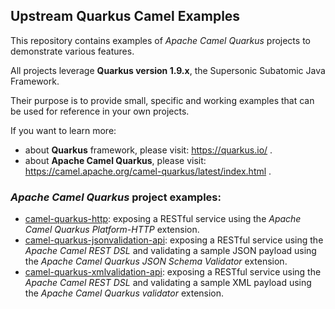 ## Upstream Quarkus Camel Examples

This repository contains examples of _Apache Camel Quarkus_ projects to demonstrate various features.

All projects leverage **Quarkus version 1.9.x**, the Supersonic Subatomic Java Framework.

Their purpose is to provide small, specific and working examples that can be used for reference in your own projects.

If you want to learn more:
- about **Quarkus** framework, please visit: https://quarkus.io/ .
- about **Apache Camel Quarkus**, please visit: https://camel.apache.org/camel-quarkus/latest/index.html .

### _Apache Camel Quarkus_ project examples:

* [camel-quarkus-http](camel-quarkus-http): exposing a RESTful service using the _Apache Camel Quarkus Platform-HTTP_ extension.
* [camel-quarkus-jsonvalidation-api](camel-quarkus-jsonvalidation-api): exposing a RESTful service using the _Apache Camel REST DSL_ and validating a sample JSON payload using the _Apache Camel Quarkus JSON Schema Validator_ extension.
* [camel-quarkus-xmlvalidation-api](camel-quarkus-xmlvalidation-api): exposing a RESTful service using the _Apache Camel REST DSL_ and validating a sample XML payload using the _Apache Camel Quarkus validator_ extension.